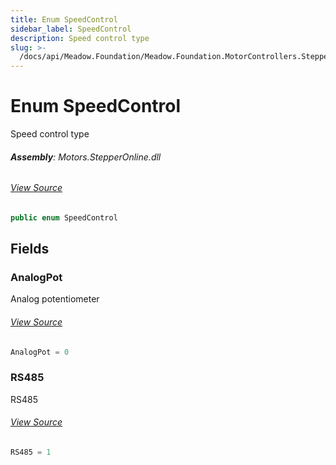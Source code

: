 ```yaml
---
title: Enum SpeedControl
sidebar_label: SpeedControl
description: Speed control type
slug: >-
  /docs/api/Meadow.Foundation/Meadow.Foundation.MotorControllers.StepperOnline/SpeedControl
---
```

# Enum SpeedControl
Speed control type

###### **Assembly**: Motors.StepperOnline.dll
###### [View Source](https://github.com/WildernessLabs/Meadow.Foundation.git/blob/develop/Source/Meadow.Foundation.Peripherals/Motors.StepperOnline/Driver/SpeedControl.cs#L6)
```csharp title="Declaration"
public enum SpeedControl
```
## Fields
### AnalogPot
Analog potentiometer
###### [View Source](https://github.com/WildernessLabs/Meadow.Foundation.git/blob/develop/Source/Meadow.Foundation.Peripherals/Motors.StepperOnline/Driver/SpeedControl.cs#L11)
```csharp title="Declaration"
AnalogPot = 0
```
### RS485
RS485
###### [View Source](https://github.com/WildernessLabs/Meadow.Foundation.git/blob/develop/Source/Meadow.Foundation.Peripherals/Motors.StepperOnline/Driver/SpeedControl.cs#L15)
```csharp title="Declaration"
RS485 = 1
```
